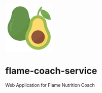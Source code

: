 <img src="./public/static/logo.png?raw=true" 
data-canonical-src="./public/static/logo.png?raw=true" width="150" height="150" />
# flame-coach-service 
Web Application for Flame Nutrition Coach
